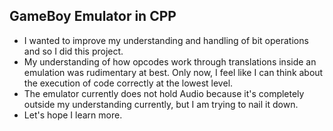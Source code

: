 ## GameBoy Emulator in CPP
- I wanted to improve my understanding and handling of bit operations and so I did this project.
- My understanding of how opcodes work through translations inside an emulation was rudimentary at best. Only now, I feel like I can think about the execution of code correctly at the lowest level. 
- The emulator currently does not hold Audio because it's completely outside my understanding currently, but I am trying to nail it down. 
- Let's hope I learn more.

